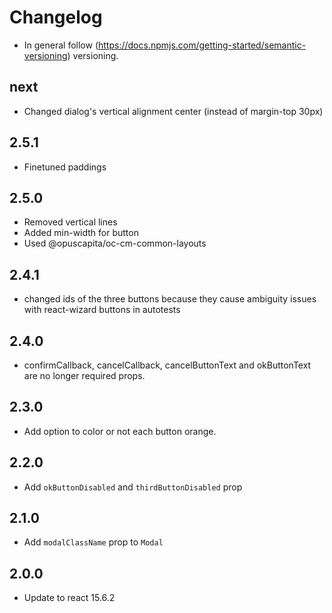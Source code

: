 # Changelog

* In general follow (https://docs.npmjs.com/getting-started/semantic-versioning) versioning.

## next
* Changed dialog's vertical alignment center (instead of margin-top 30px)

## 2.5.1
* Finetuned paddings

## 2.5.0
* Removed vertical lines
* Added min-width for button
* Used @opuscapita/oc-cm-common-layouts

## 2.4.1
* changed ids of the three buttons because they cause ambiguity issues with react-wizard buttons in autotests

## 2.4.0
* confirmCallback, cancelCallback, cancelButtonText and okButtonText are no longer required props.

## 2.3.0
* Add option to color or not each button orange.

## 2.2.0
* Add `okButtonDisabled` and `thirdButtonDisabled` prop

## 2.1.0
* Add `modalClassName` prop to `Modal`

## 2.0.0
* Update to react 15.6.2
